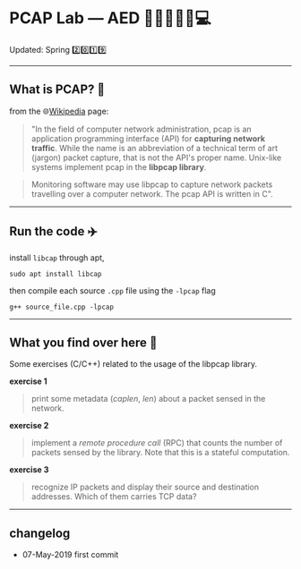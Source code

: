 # PCAP Lab ― AED :satellite::loop::loop::loop::loop::computer:
Updated: Spring :two::zero::one::nine:

----
## What is PCAP? :mega:
from the :globe_with_meridians:[Wikipedia](https://en.wikipedia.org/wiki/Pcap) page:

> "In the field of computer network administration, pcap is an application programming interface (API) for **capturing network traffic**. While the name is an abbreviation of a technical term of art (jargon) packet capture, that is not the API's proper name. Unix-like systems implement pcap in the **libpcap library**.

>Monitoring software may use libpcap to capture network packets travelling over a computer network. The pcap API is written in C".

---
## Run the code :airplane:

install `libcap` through apt,

    sudo apt install libcap

then compile each source `.cpp` file using the `-lpcap` flag

    g++ source_file.cpp -lpcap

----
## What you find over here :pencil:
Some exercises (C/C++) related to the usage of the libpcap library.

**exercise 1** 
>print some metadata (*caplen*, *len*) about a packet sensed in the network.

**exercise 2**
>implement a *remote procedure call* (RPC) that counts the number of packets sensed by the library. Note that this is a stateful computation.

**exercise 3**
>recognize IP packets and display their source and destination addresses. Which of them carries TCP data?

----
## changelog
* 07-May-2019 first commit


